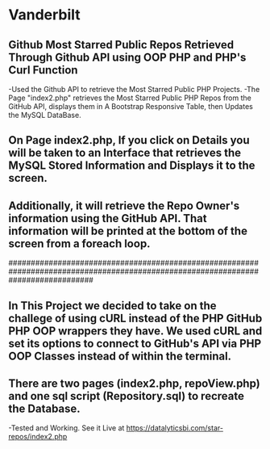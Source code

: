 # Vanderbilt
## Github Most Starred Public Repos Retrieved Through Github API using OOP PHP and PHP's Curl Function

-Used the Github API to retrieve the Most Starred Public PHP Projects.
-The Page "index2.php" retrieves the Most Starred Public PHP Repos from the GitHub API, displays them in A Bootstrap Responsive Table, then Updates the MySQL DataBase. 

##
## On Page index2.php, If you click on Details you will be taken to an Interface that retrieves the MySQL Stored Information and Displays it to the screen. 

## Additionally, it will retrieve the Repo Owner's information using the GitHub API. That information will be printed at the bottom of the screen from a foreach loop.
###################################################################################################################################


## In This Project we decided to take on the challege of using cURL instead of the PHP GitHub PHP OOP wrappers they have. We used cURL and set its options to connect to GitHub's API via PHP OOP Classes instead of within the terminal.

## There are two pages (index2.php, repoView.php) and one sql script (Repository.sql) to recreate the Database.

-Tested and Working. See it Live at https://datalyticsbi.com/star-repos/index2.php

